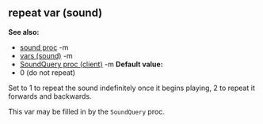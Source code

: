 ## repeat var (sound)
**See also:**
*   [sound proc](/ref/proc/sound.md) -m
*   [vars (sound)](/ref/sound/var.md) -m
*   [SoundQuery proc (client)](/ref/client/proc/SoundQuery.md) -m<!-- -->
**Default value:**
*   0 (do not repeat)


Set to 1 to repeat the sound indefinitely once it begins
playing, 2 to repeat it forwards and backwards. 

This var may be
filled in by the `SoundQuery` proc.